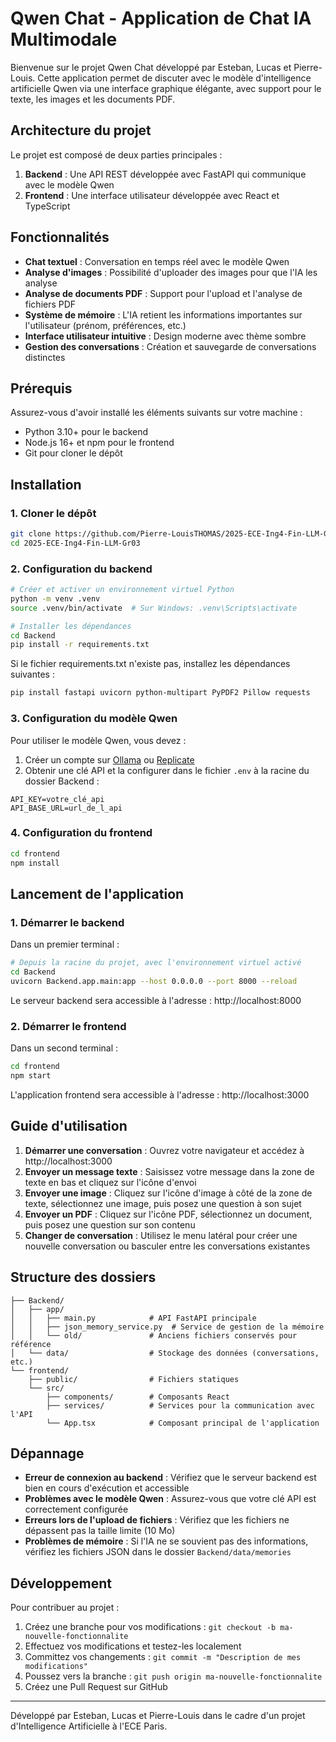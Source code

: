 # Qwen Chat - Application de Chat IA Multimodale

Bienvenue sur le projet Qwen Chat développé par Esteban, Lucas et Pierre-Louis. Cette application permet de discuter avec le modèle d'intelligence artificielle Qwen via une interface graphique élégante, avec support pour le texte, les images et les documents PDF.

## Architecture du projet

Le projet est composé de deux parties principales :

1. **Backend** : Une API REST développée avec FastAPI qui communique avec le modèle Qwen
2. **Frontend** : Une interface utilisateur développée avec React et TypeScript

## Fonctionnalités

- **Chat textuel** : Conversation en temps réel avec le modèle Qwen
- **Analyse d'images** : Possibilité d'uploader des images pour que l'IA les analyse
- **Analyse de documents PDF** : Support pour l'upload et l'analyse de fichiers PDF
- **Système de mémoire** : L'IA retient les informations importantes sur l'utilisateur (prénom, préférences, etc.)
- **Interface utilisateur intuitive** : Design moderne avec thème sombre
- **Gestion des conversations** : Création et sauvegarde de conversations distinctes

## Prérequis

Assurez-vous d'avoir installé les éléments suivants sur votre machine :

- Python 3.10+ pour le backend
- Node.js 16+ et npm pour le frontend
- Git pour cloner le dépôt

## Installation

### 1. Cloner le dépôt

```bash
git clone https://github.com/Pierre-LouisTHOMAS/2025-ECE-Ing4-Fin-LLM-Gr03.git
cd 2025-ECE-Ing4-Fin-LLM-Gr03
```

### 2. Configuration du backend

```bash
# Créer et activer un environnement virtuel Python
python -m venv .venv
source .venv/bin/activate  # Sur Windows: .venv\Scripts\activate

# Installer les dépendances
cd Backend
pip install -r requirements.txt
```

Si le fichier requirements.txt n'existe pas, installez les dépendances suivantes :

```bash
pip install fastapi uvicorn python-multipart PyPDF2 Pillow requests
```

### 3. Configuration du modèle Qwen

Pour utiliser le modèle Qwen, vous devez :

1. Créer un compte sur [Ollama](https://ollama.ai/) ou [Replicate](https://replicate.com/)
2. Obtenir une clé API et la configurer dans le fichier `.env` à la racine du dossier Backend :

```
API_KEY=votre_clé_api
API_BASE_URL=url_de_l_api
```

### 4. Configuration du frontend

```bash
cd frontend
npm install
```

## Lancement de l'application

### 1. Démarrer le backend

Dans un premier terminal :

```bash
# Depuis la racine du projet, avec l'environnement virtuel activé
cd Backend
uvicorn Backend.app.main:app --host 0.0.0.0 --port 8000 --reload
```

Le serveur backend sera accessible à l'adresse : http://localhost:8000

### 2. Démarrer le frontend

Dans un second terminal :

```bash
cd frontend
npm start
```

L'application frontend sera accessible à l'adresse : http://localhost:3000

## Guide d'utilisation

1. **Démarrer une conversation** : Ouvrez votre navigateur et accédez à http://localhost:3000
2. **Envoyer un message texte** : Saisissez votre message dans la zone de texte en bas et cliquez sur l'icône d'envoi
3. **Envoyer une image** : Cliquez sur l'icône d'image à côté de la zone de texte, sélectionnez une image, puis posez une question à son sujet
4. **Envoyer un PDF** : Cliquez sur l'icône PDF, sélectionnez un document, puis posez une question sur son contenu
5. **Changer de conversation** : Utilisez le menu latéral pour créer une nouvelle conversation ou basculer entre les conversations existantes

## Structure des dossiers

```
├── Backend/
│   ├── app/
│   │   ├── main.py            # API FastAPI principale
│   │   ├── json_memory_service.py  # Service de gestion de la mémoire
│   │   └── old/               # Anciens fichiers conservés pour référence
│   └── data/                  # Stockage des données (conversations, etc.)
└── frontend/
    ├── public/                # Fichiers statiques
    └── src/
        ├── components/        # Composants React
        ├── services/          # Services pour la communication avec l'API
        └── App.tsx            # Composant principal de l'application
```

## Dépannage

- **Erreur de connexion au backend** : Vérifiez que le serveur backend est bien en cours d'exécution et accessible
- **Problèmes avec le modèle Qwen** : Assurez-vous que votre clé API est correctement configurée
- **Erreurs lors de l'upload de fichiers** : Vérifiez que les fichiers ne dépassent pas la taille limite (10 Mo)
- **Problèmes de mémoire** : Si l'IA ne se souvient pas des informations, vérifiez les fichiers JSON dans le dossier `Backend/data/memories`

## Développement

Pour contribuer au projet :

1. Créez une branche pour vos modifications : `git checkout -b ma-nouvelle-fonctionnalite`
2. Effectuez vos modifications et testez-les localement
3. Committez vos changements : `git commit -m "Description de mes modifications"`
4. Poussez vers la branche : `git push origin ma-nouvelle-fonctionnalite`
5. Créez une Pull Request sur GitHub

---

Développé par Esteban, Lucas et Pierre-Louis dans le cadre d'un projet d'Intelligence Artificielle à l'ECE Paris.